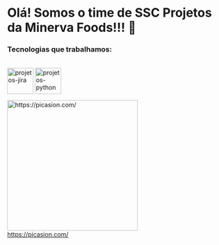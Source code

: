 <!DOCTYPE html>
<html lang="en">
<head>
    
       
</head>
<body>
    <h1>Olá! Somos o time de SSC Projetos da Minerva Foods!!! 🥩</h1>
</body>
</html>




### Tecnologias que trabalhamos: 
<div style="display: inline_block"><br>
<img align="center" alt="projetos-jira" height="60" width="60"
<img src="https://cdn.jsdelivr.net/gh/devicons/devicon/icons/jira/jira-original-wordmark.svg" />
<img align="center" alt="projetos-python" height="60" width="60"
<img src="https://cdn.jsdelivr.net/gh/devicons/devicon/icons/python/python-original-wordmark.svg" />

<a href="https://picasion.com/"><img src="https://i.picasion.com/pic92/b8e62e1510cecf78741865ad7194ed47.gif" width="300" height="300" border="0" alt="https://picasion.com/" /></a><br /><a href="https://picasion.com/">https://picasion.com/</a>
